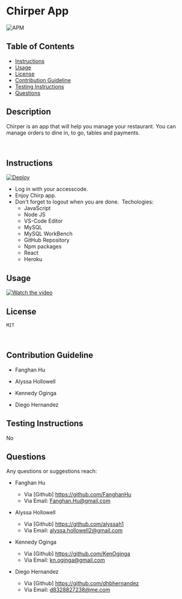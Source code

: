 # Chirper App
![APM](https://img.shields.io/apm/l/pack)
​
## Table of Contents
* [Instructions](#Instructions)
* [Usage](#Usage)
* [License](#license)
* [Contribution Guideline](#Contribution-Guideline)
* [Testing Instructions](#Testing-Instructions)
* [Questions](#Questions)
​
## Description 
Chirper is an app that will help you manage your restaurant. You can manage orders to dine in, to go, tables and payments.

​
## Instructions
[![Deploy](https://www.herokucdn.com/deploy/button.svg)](https://mighty-gorge-61160.herokuapp.com/)
​
* Log in with your accesscode.
​
* Enjoy Chirp app.
​
* Don't forget to logout when you are done.
​
Techologies:
    - JavaScript
    - Node JS
    - VS-Code Editor
    - MySQL
    - MySQL WorkBench
    - GitHub Repository
    - Npm packages
    - React
    - Heroku 
​
## Usage 
[![Watch the video](https://github.com/dhbhernandez/Chirper/blob/main/client/src/assets/Images/c1.gif)](https://mighty-gorge-61160.herokuapp.com/)
​
## License
    MIT
​
## Contribution Guideline
* Fanghan Hu

* Alyssa Hollowell

* Kennedy Oginga

* Diego Hernandez
## Testing Instructions
No
## Questions
Any questions or suggestions reach:
* Fanghan Hu
    - Via [Github] https://github.com/FanghanHu
    - Via Email: Fanghan.Hu@gmail.com
​
* Alyssa Hollowell
    - Via [Github] https://github.com/alyssah1
    - Via Email: alyssa.hollowell2@gmail.com
​
* Kennedy Oginga
    - Via [Github] https://github.com/KenOginga
    - Via Email: kn.oginga@gmail.com

* Diego Hernandez
    - Via [Github] https://github.com/dhbhernandez
    - Via Email: d8328827238@me.com
